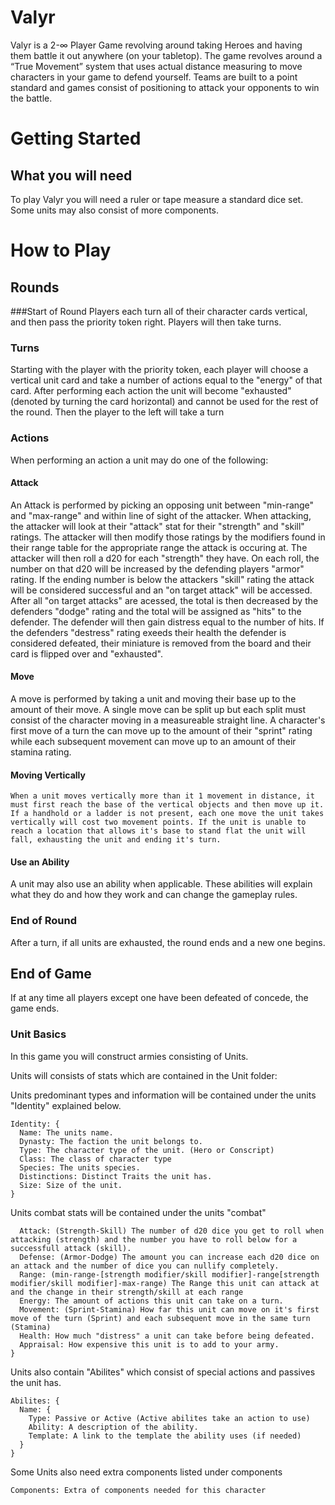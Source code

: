 # Valyr
Valyr is a 2-∞ Player Game revolving around taking Heroes and having them battle it out anywhere (on your tabletop). The game revolves around a “True Movement” system that uses actual distance measuring to move characters in your game to defend yourself. Teams are built to a point standard and games consist of positioning to attack your opponents to win the battle.

# Getting Started

## What you will need

To play Valyr you will need a ruler or tape measure a standard dice set. Some units may also consist of more components.

# How to Play

## Rounds

###Start of Round
Players each turn all of their character cards vertical, and then pass the priority token right. Players will then take turns.

### Turns
Starting with the player with the priority token, each player will choose a vertical unit card and take a number of actions equal to the "energy" of that card. After performing each action the unit will become "exhausted" (denoted by turning the card horizontal) and cannot be used for the rest of the round. Then the player to the left will take a turn

### Actions
When performing an action a unit may do one of the following:

#### Attack
An Attack is performed by picking an opposing unit between "min-range" and "max-range" and within line of sight of the attacker. When attacking, the attacker will look at their "attack" stat for their "strength" and "skill" ratings. The attacker will then modify those ratings by the modifiers found in their range table for the appropriate range the attack is occuring at. The attacker will then roll a d20 for each "strength" they have. On each roll, the number on that d20 will be increased by the defending players "armor" rating. If the ending number is below the attackers "skill" rating the attack will be considered successful and an "on target attack" will be accessed. After all "on target attacks" are acessed, the total is then decreased by the defenders "dodge" rating and the total will be assigned as "hits" to the defender. The defender will then gain distress equal to the number of hits. If the defenders "destress" rating exeeds their health the defender is considered defeated, their miniature is removed from the board and their card is flipped over and "exhausted".

#### Move
A move is performed by taking a unit and moving their base up to the amount of their move. A single move can be split up but each split must consist of the character moving in a measureable straight line. A character's first move of a turn the can move up to the amount of their "sprint" rating while each subsequent movement can move up to an amount of their stamina rating.
  #### Moving Vertically
    When a unit moves vertically more than it 1 movement in distance, it must first reach the base of the vertical objects and then move up it. If a handhold or a ladder is not present, each one move the unit takes vertically will cost two movement points. If the unit is unable to reach a location that allows it's base to stand flat the unit will fall, exhausting the unit and ending it's turn.

#### Use an Ability
A unit may also use an ability when applicable. These abilities will explain what they do and how they work and can change the gameplay rules.


### End of Round
After a turn, if all units are exhausted, the round ends and a new one begins.

## End of Game
If at any time all players except one have been defeated of concede, the game ends.






### Unit Basics
In this game you will construct armies consisting of Units.

Units will consists of stats which are contained in the Unit folder:

Units predominant types and information will be contained under the units "Identity" explained below.

```
Identity: {
  Name: The units name.
  Dynasty: The faction the unit belongs to.
  Type: The character type of the unit. (Hero or Conscript)
  Class: The class of character type
  Species: The units species.
  Distinctions: Distinct Traits the unit has.
  Size: Size of the unit.
}
```

Units combat stats will be contained under the units "combat"

``` Combat: {
  Attack: (Strength-Skill) The number of d20 dice you get to roll when attacking (strength) and the number you have to roll below for a successfull attack (skill).
  Defense: (Armor-Dodge) The amount you can increase each d20 dice on an attack and the number of dice you can nullify completely.
  Range: (min-range-[strength modifier/skill modifier]-range[strength modifier/skill modifier]-max-range) The Range this unit can attack at and the change in their strength/skill at each range
  Energy: The amount of actions this unit can take on a turn.
  Movement: (Sprint-Stamina) How far this unit can move on it's first move of the turn (Sprint) and each subsequent move in the same turn (Stamina)
  Health: How much "distress" a unit can take before being defeated.
  Appraisal: How expensive this unit is to add to your army.
}
```

Units also contain "Abilites" which consist of special actions and passives the unit has.

```
Abilites: {
  Name: {
    Type: Passive or Active (Active abilites take an action to use)
    Ability: A description of the ability.
    Template: A link to the template the ability uses (if needed)
  }
}
```

Some Units also need extra components listed under components

```
Components: Extra of components needed for this character
```








